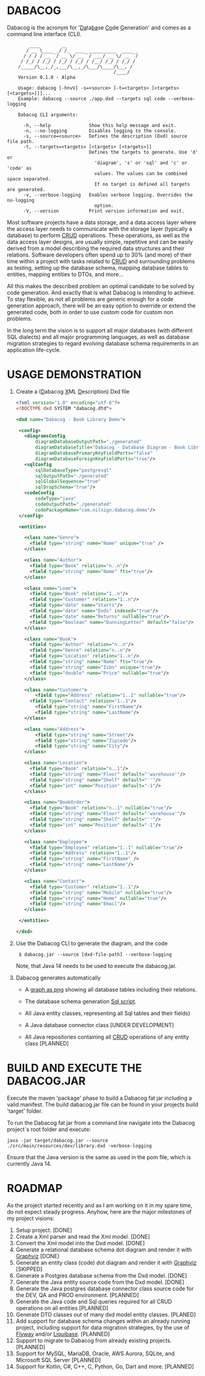 # DABACOG

Dabacog is the acronym for '<ins>Da</ins>ta<ins>ba</ins>se <ins>Co</ins>de <ins>G</ins>eneration'
and comes as a command line interface (CLI).

            ____        __
           / __ \____ _/ /_  ____ __________  ____ _
          / / / / __ `/ __ \/ __ `/ ___/ __ \/ __ `/
         / /_/ / /_/ / /_/ / /_/ / /__/ /_/ / /_/ /
        /_____/\__,_/_,___/\__,_/\___/\____/\__, /
                                           /____/
        Version 0.1.0 - Alpha

        Usage: dabacog [-hnvV] -s=<source> [-t=<targets> [<targets> [<targets>]]]...
        Example: dabacog --source ./app.dxd --targets sql code --verbose-logging

        Dabacog CLI arguments:

          -h, --help              Show this help message and exit.
          -n, --no-logging        Disables logging to the console.
          -s, --source=<source>   Defines the description (Dxd) source file path.
          -t, --targets=<targets> [<targets> [<targets>]]
                                  Defines the targets to generate. Use 'd' or
                                    'diagram', 's' or 'sql' and 'c' or 'code' as
                                    values. The values can be combined space separated.
                                    If no target is defined all targets are generated.
          -v, --verbose-logging   Enables verbose logging. Overrides the no-logging
                                    option.
          -V, --version           Print version information and exit.

Most software projects have a data storage, and a data access layer where the access layer
needs to communicate with the storage layer (typically a database) to perform
[CRUD](https://en.wikipedia.org/wiki/Create,_read,_update_and_delete) operations. These operations,
as well as the data access layer designs, are usually simple, repetitive and can be easily derived
from a model describing the required data structures and their relations.
Software developers often spend up to 30% (and more) of their time within a project with tasks
related to [CRUD](https://en.wikipedia.org/wiki/Create,_read,_update_and_delete) and
surrounding problems as testing, setting up the database schema, mapping database tables to
entities, mapping entities to DTOs, and more...

All this makes the described problem an optimal candidate to be solved by code generation. And
exactly that is what Dabacog is intending to achieve. To stay flexible, as not all problems are
generic enough for a code generation approach, there will be an easy option to override or extend
the generated code, both in order to use custom code for custom non problems.

In the long term the vision is to support all major databases (with different SQL dialects) and all
major programming languages, as well as database migration strategies to regard evolving database
schema requirements in an application life-cycle.

# USAGE DEMONSTRATION

1. Create a (<ins>D</ins>abacog <ins>X</ins>ML <ins>D</ins>escription) Dxd file
    ```xml
   <?xml version="1.0" encoding="utf-8"?>
   <!DOCTYPE dxd SYSTEM "dabacog.dtd">

   <dxd name="Dabacog - Book Library Demo">

     <config>
       <diagramsConfig
           diagramDatabaseOutputPath="./generated"
           diagramDatabaseTitle="Dabacog - Database Diagram - Book Library Demo"
           diagramDatabasePrimaryKeyFieldPorts="false"
           diagramDatabaseForeignKeyFieldPorts="true"/>
       <sqlConfig
           sqlDatabaseType="postgresql"
           sqlOutputPath="./generated"
           sqlGlobalSequence="true"
           sqlDropSchema="true"/>
       <codeConfig
           codeType="java"
           codeOutputPath="./generated"
           codePackageName="com.nilsign.dabacog.demo"/>
     </config>

     <entities>

       <class name="Genre">
         <field type="string" name="Name" unique="true" />
       </class>

       <class name="Author">
         <field type="Book" relation="n..n"/>
         <field type="string" name="Name" fts="true"/>
       </class>

       <class name="Loan">
         <field type="Book" relation="1..n"/>
         <field type="Customer" relation="1..n"/>
         <field type="date" name="Starts"/>
         <field type="date" name="Ends" indexed="true"/>
         <field type="date" name="Returns" nullable="true"/>
         <field type="boolean" name="DunningLetter" default="false"/>
       </class>

       <class name="Book">
         <field type="Author" relation="n..n"/>
         <field type="Genre" relation="n..n"/>
         <field type="Location" relation="1..n"/>
         <field type="string" name="Name" fts="true"/>
         <field type="string" name="Isbn" unique="true"/>
         <field type="double" name="Price" nullable="true"/>
       </class>

       <class name="Customer">
           <field type="Address" relation="1..1" nullable="true"/>
         <field type="Contact" relation="1..1"/>
           <field type="string" name="FirstName"/>
           <field type="string" name="LastName"/>
       </class>

       <class name="Address">
           <field type="string" name="Street"/>
           <field type="string" name="Zipcode"/>
           <field type="string" name="City"/>
       </class>

       <class name="Location">
         <field type="Book" relation="n..1"/>
         <field type="string" name="Floor" default="'warehouse'"/>
         <field type="string" name="Shelf" default="''"/>
         <field type="int" name="Position" default="-1"/>
       </class>

       <class name="BookOrder">
         <field type="Book" relation="n..1" nullable="true"/>
         <field type="string" name="Floor" default="'warehouse'"/>
         <field type="string" name="Shelf" default="''"/>
         <field type="int" name="Position" default="-1"/>
       </class>

       <class name="Employee">
         <field type="Employee" relation="1..1" nullable="true"/>
         <field type="Address" relation="1..1"/>
         <field type="string" name="FirstName" />
         <field type="string" name="LastName"/>
       </class>

       <class name="Contact">
         <field type="Customer" relation="1..1"/>
         <field type="string" name="Mobile" nullable="true"/>
         <field type="string" name="Home" nullable="true"/>
         <field type="string" name="Email"/>
       </class>

     </entities>

   </dxd>
    ```

2. Use the Dabacog CLI to generate the diagram, and the code

        $ dabacog.jar --source [dxd-file-path] --verbose-logging

    Note, that Java 14 needs to be used to execute the dabacog.jar.

3. Dabacog generates automatically

    - A [graph as png](https://github.com/nilsign/dabacog/blob/develop/demo/generated-output/diagrams/DabacogDatabaseDiagram.png)
      showing all database tables including their relations.

    - The database schema generation [Sql script](https://github.com/nilsign/dabacog/blob/develop/demo/generated-output/sql/InitializeDatabase.sql).

    - All Java entity classes, representing all Sql tables and their fields)

    - A Java database connector class [UNDER DEVELOPMENT]

    - All Java repositories containing all [CRUD](https://en.wikipedia.org/wiki/Create,_read,_update_and_delete)
    operations of any entity class [PLANNED]

# BUILD AND EXECUTE THE DABACOG.JAR

Execute the maven 'package' phase to build a Dabacog fat jar including a valid manifest. The build
dabacog.jar file can be found in your projects build 'target' folder.

To run the Dabacog fat jar from a command line navigate into the Dabacog project´s root folder and
execute:

    java -jar target/dabacog.jar --source ./src/main/resources/dev/library.dxd -verbose-logging

Ensure that the Java version is the same as used in the pom file, which is currently Java 14.

# ROADMAP

As the project started recently and as I am working on it in my spare time, do not expect steady
progress. Anyhow, here are the major milestones of my project visions:

1. Setup project. [DONE]
2. Create a Xml parser and read the Xml model. [DONE]
3. Convert the Xml model into the Dxd model. [DONE]
4. Generate a relational database schema dot diagram and render it with [Graphviz](https://www.graphviz.org/) [DONE]
5. Generate an entity class (code) dot diagram and render it with [Graphviz](https://www.graphviz.org/) [SKIPPED]
6. Generate a Postgres database schema from the Dxd model. [DONE]
7. Generate the Java entity source code from the Dxd model. [DONE]
8. Generate the Java postgres database connector class source code for the DEV, QA and PROD environment. [PLANNED]
8. Generate the Java code and Sql queries required for all CRUD operations on all entities [PLANNED]
9. Generate DTO classes out of many dxd model entity classes. [PLANED]
10. Add support for database schema changes within an already running project, including support for
data migration strategies, by the use of [Flyway](https://flywaydb.org) and/or
[Liquibase](https://www.liquibase.org/). [PLANNED]
11. Support to migrate to Dabacog from already existing projects. [PLANNED]
12. Support for MySQL, MariaDB, Oracle, AWS Aurora, SQLite, and Microsoft SQL Server [PLANNED]
13. Support for Kotlin, C#, C++, C, Python, Go, Dart and more. [PLANNED]
